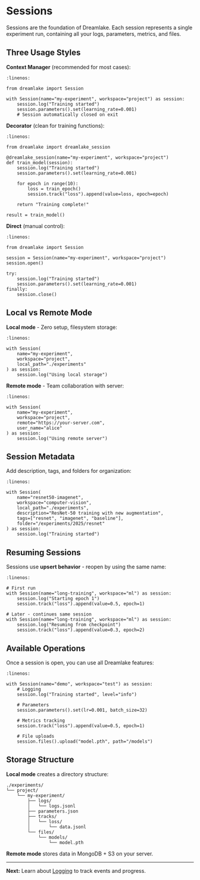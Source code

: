 # Sessions

Sessions are the foundation of Dreamlake. Each session represents a single experiment run, containing all your logs, parameters, metrics, and files.

## Three Usage Styles

**Context Manager** (recommended for most cases):

```{code-block} python
:linenos:

from dreamlake import Session

with Session(name="my-experiment", workspace="project") as session:
    session.log("Training started")
    session.parameters().set(learning_rate=0.001)
    # Session automatically closed on exit
```

**Decorator** (clean for training functions):

```{code-block} python
:linenos:

from dreamlake import dreamlake_session

@dreamlake_session(name="my-experiment", workspace="project")
def train_model(session):
    session.log("Training started")
    session.parameters().set(learning_rate=0.001)

    for epoch in range(10):
        loss = train_epoch()
        session.track("loss").append(value=loss, epoch=epoch)

    return "Training complete!"

result = train_model()
```

**Direct** (manual control):

```{code-block} python
:linenos:

from dreamlake import Session

session = Session(name="my-experiment", workspace="project")
session.open()

try:
    session.log("Training started")
    session.parameters().set(learning_rate=0.001)
finally:
    session.close()
```

## Local vs Remote Mode

**Local mode** - Zero setup, filesystem storage:

```{code-block} python
:linenos:

with Session(
    name="my-experiment",
    workspace="project",
    local_path="./experiments"
) as session:
    session.log("Using local storage")
```

**Remote mode** - Team collaboration with server:

```{code-block} python
:linenos:

with Session(
    name="my-experiment",
    workspace="project",
    remote="https://your-server.com",
    user_name="alice"
) as session:
    session.log("Using remote server")
```

## Session Metadata

Add description, tags, and folders for organization:

```{code-block} python
:linenos:

with Session(
    name="resnet50-imagenet",
    workspace="computer-vision",
    local_path="./experiments",
    description="ResNet-50 training with new augmentation",
    tags=["resnet", "imagenet", "baseline"],
    folder="/experiments/2025/resnet"
) as session:
    session.log("Training started")
```

## Resuming Sessions

Sessions use **upsert behavior** - reopen by using the same name:

```{code-block} python
:linenos:

# First run
with Session(name="long-training", workspace="ml") as session:
    session.log("Starting epoch 1")
    session.track("loss").append(value=0.5, epoch=1)

# Later - continues same session
with Session(name="long-training", workspace="ml") as session:
    session.log("Resuming from checkpoint")
    session.track("loss").append(value=0.3, epoch=2)
```

## Available Operations

Once a session is open, you can use all Dreamlake features:

```{code-block} python
:linenos:

with Session(name="demo", workspace="test") as session:
    # Logging
    session.log("Training started", level="info")

    # Parameters
    session.parameters().set(lr=0.001, batch_size=32)

    # Metrics tracking
    session.track("loss").append(value=0.5, epoch=1)

    # File uploads
    session.files().upload("model.pth", path="/models")
```

## Storage Structure

**Local mode** creates a directory structure:

```
./experiments/
└── project/
    └── my-experiment/
        ├── logs/
        │   └── logs.jsonl
        ├── parameters.json
        ├── tracks/
        │   └── loss/
        │       └── data.jsonl
        └── files/
            └── models/
                └── model.pth
```

**Remote mode** stores data in MongoDB + S3 on your server.

---

**Next:** Learn about [Logging](logging.md) to track events and progress.
